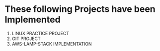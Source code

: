 # These following Projects have been Implemented

1. LINUX PRACTICE PROJECT
2. GIT PROJECT
3. AWS-LAMP-STACK IMPLEMENTATION
